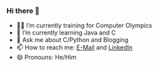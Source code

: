 ### Hi there 👋

- 👨‍💻 I’m currently training for Computer Olympics
- 🌱 I’m currently learning Java and C
- 💬 Ask me about C/Python and Blogging
- 📫 How to reach me: [E-Mail](mailto:contact@ahmedkececi.com) and [LinkedIn](www.linkedin.com/in/ahmedkececi)
- 😄 Pronouns: He/Him
